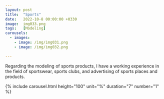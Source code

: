 ```yaml
---
layout: post
title:  "Sports"
date:   2022-10-8 00:00:00 +0330
image:  img033.png
tags:   [Modeling]
carousels:
  - images: 
    - image: /img/img031.png
    - image: /img/img032.png
    
---
```

Regarding the modeling of sports products, I have a working experience in the field of sportswear, sports clubs, and advertising of sports places and products.

{% include carousel.html height="100" unit="%" duration="7" number="1" %}
